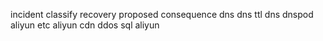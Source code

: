 incident classify recovery proposed consequence dns dns ttl dns dnspod aliyun etc aliyun cdn ddos sql aliyun